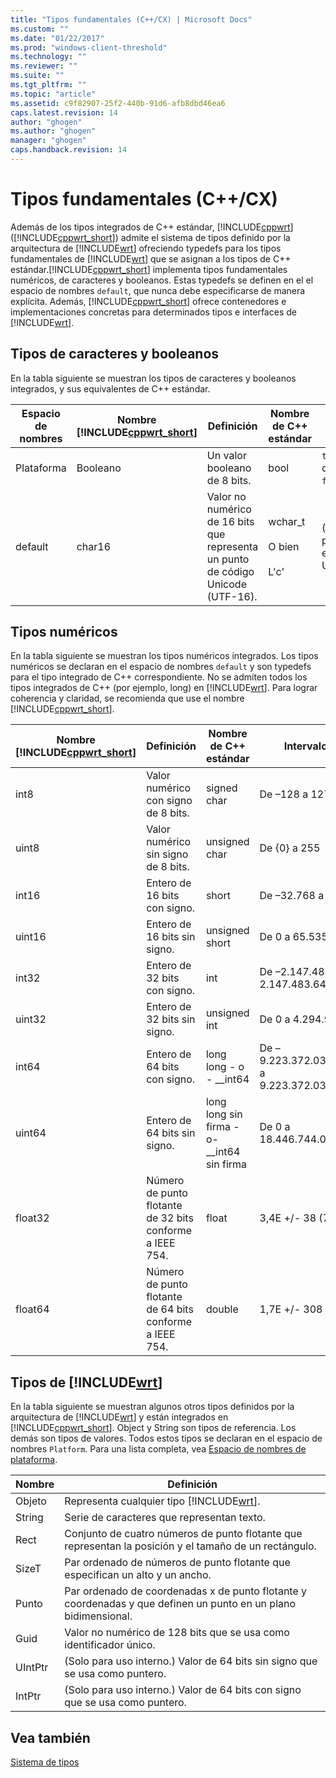 ```yaml
---
title: "Tipos fundamentales (C++/CX) | Microsoft Docs"
ms.custom: ""
ms.date: "01/22/2017"
ms.prod: "windows-client-threshold"
ms.technology: ""
ms.reviewer: ""
ms.suite: ""
ms.tgt_pltfrm: ""
ms.topic: "article"
ms.assetid: c9f82907-25f2-440b-91d6-afb8dbd46ea6
caps.latest.revision: 14
author: "ghogen"
ms.author: "ghogen"
manager: "ghogen"
caps.handback.revision: 14
---
```

# Tipos fundamentales (C++/CX)
Además de los tipos integrados de C\+\+ estándar, [!INCLUDE[cppwrt](../cppcx/includes/cppwrt-md.md)] \([!INCLUDE[cppwrt_short](../cppcx/includes/cppwrt-short-md.md)]\) admite el sistema de tipos definido por la arquitectura de [!INCLUDE[wrt](../cppcx/includes/wrt-md.md)] ofreciendo typedefs para los tipos fundamentales de [!INCLUDE[wrt](../cppcx/includes/wrt-md.md)] que se asignan a los tipos de C\+\+ estándar.[!INCLUDE[cppwrt_short](../cppcx/includes/cppwrt-short-md.md)] implementa tipos fundamentales numéricos, de caracteres y booleanos. Estas typedefs se definen en el el espacio de nombres `default`, que nunca debe especificarse de manera explícita. Además, [!INCLUDE[cppwrt_short](../cppcx/includes/cppwrt-short-md.md)] ofrece contenedores e implementaciones concretas para determinados tipos e interfaces de [!INCLUDE[wrt](../cppcx/includes/wrt-md.md)].  
  
## Tipos de caracteres y booleanos  
 En la tabla siguiente se muestran los tipos de caracteres y booleanos integrados, y sus equivalentes de C\+\+ estándar.  
  
|Espacio de nombres|Nombre [!INCLUDE[cppwrt_short](../cppcx/includes/cppwrt-short-md.md)]|Definición|Nombre de C\+\+ estándar|Intervalo de valores|  
|------------------------|-------------------------------------------------------------------------|----------------|------------------------------|--------------------------|  
|Plataforma|Booleano|Un valor booleano de 8 bits.|bool|`true` \(distinto de cero\) y `false` \(cero\)|  
|default|char16|Valor no numérico de 16 bits que representa un punto de código Unicode \(UTF\-16\).|wchar\_t<br /><br /> O bien<br /><br /> L'c'|\(Especificado por el estándar Unicode\)|  
  
## Tipos numéricos  
 En la tabla siguiente se muestran los tipos numéricos integrados. Los tipos numéricos se declaran en el espacio de nombres `default` y son typedefs para el tipo integrado de C\+\+ correspondiente. No se admiten todos los tipos integrados de C\+\+ \(por ejemplo, long\) en [!INCLUDE[wrt](../cppcx/includes/wrt-md.md)]. Para lograr coherencia y claridad, se recomienda que use el nombre [!INCLUDE[cppwrt_short](../cppcx/includes/cppwrt-short-md.md)].  
  
|Nombre [!INCLUDE[cppwrt_short](../cppcx/includes/cppwrt-short-md.md)]|Definición|Nombre de C\+\+ estándar|Intervalo de valores|  
|-------------------------------------------------------------------------|----------------|------------------------------|--------------------------|  
|int8|Valor numérico con signo de 8 bits.|signed char|De –128 a 127|  
|uint8|Valor numérico sin signo de 8 bits.|unsigned char|De {0} a 255|  
|int16|Entero de 16 bits con signo.|short|De –32.768 a 32.767|  
|uint16|Entero de 16 bits sin signo.|unsigned short|De 0 a 65.535|  
|int32|Entero de 32 bits con signo.|int|De –2.147.483.648 a 2.147.483.647|  
|uint32|Entero de 32 bits sin signo.|unsigned int|De 0 a 4.294.967.295|  
|int64|Entero de 64 bits con signo.|long long \- o \- \_\_int64|De –9.223.372.036.854.775.808 a 9.223.372.036.854.775.807|  
|uint64|Entero de 64 bits sin signo.|long long sin firma \-o\- \_\_int64 sin firma|De 0 a 18.446.744.073.709.551.615|  
|float32|Número de punto flotante de 32 bits conforme a IEEE 754.|float|3,4E \+\/\- 38 \(7 dígitos\)|  
|float64|Número de punto flotante de 64 bits conforme a IEEE 754.|double|1,7E \+\/\- 308 \(15 dígitos\)|  
  
## Tipos de [!INCLUDE[wrt](../cppcx/includes/wrt-md.md)]  
 En la tabla siguiente se muestran algunos otros tipos definidos por la arquitectura de [!INCLUDE[wrt](../cppcx/includes/wrt-md.md)] y están integrados en [!INCLUDE[cppwrt_short](../cppcx/includes/cppwrt-short-md.md)]. Object y String son tipos de referencia. Los demás son tipos de valores. Todos estos tipos se declaran en el espacio de nombres `Platform`. Para una lista completa, vea [Espacio de nombres de plataforma](../cppcx/platform-namespace-c-cx.md).  
  
|Nombre|Definición|  
|------------|----------------|  
|Objeto|Representa cualquier tipo [!INCLUDE[wrt](../cppcx/includes/wrt-md.md)].|  
|String|Serie de caracteres que representan texto.|  
|Rect|Conjunto de cuatro números de punto flotante que representan la posición y el tamaño de un rectángulo.|  
|SizeT|Par ordenado de números de punto flotante que especifican un alto y un ancho.|  
|Punto|Par ordenado de coordenadas x de punto flotante y coordenadas y que definen un punto en un plano bidimensional.|  
|Guid|Valor no numérico de 128 bits que se usa como identificador único.|  
|UIntPtr|\(Solo para uso interno.\) Valor de 64 bits sin signo que se usa como puntero.|  
|IntPtr|\(Solo para uso interno.\)  Valor de 64 bits con signo que se usa como puntero.|  
  
## Vea también  
 [Sistema de tipos](../cppcx/type-system-c-cx.md)